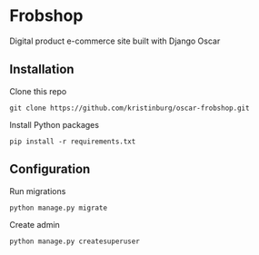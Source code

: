 # Frobshop

Digital product e-commerce site built with Django Oscar

## Installation

Clone this repo

``` git clone https://github.com/kristinburg/oscar-frobshop.git ```

Install Python packages

``` pip install -r requirements.txt ```

## Configuration

Run migrations

``` python manage.py migrate ```

Create admin

``` python manage.py createsuperuser ```
